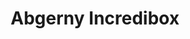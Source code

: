 ---
slug: abgerny-incredibox-2628
title: Abgerny Incredibox
description: "Abgerny Incredibox is an exciting online game. Play for free directly in your browser!"
icon: /images/popular_mods/Abgerny Incredibox.png
url: https://wowtbc.net/sprunkin/abgerny/index.html
previewImage: /images/popular_mods/Abgerny Incredibox.png
type: popular mods

# SEO配置
seo:
  title: "Abgerny Incredibox - Play Free Online Game | Fun Browser Games"
  description: "Abgerny Incredibox - Play this fun online game for free in your browser. No download required!"
  ogImage: "/images/popular_mods/Abgerny Incredibox.png"
  keywords: "abgerny-incredibox-2628, online game, browser game, free game, popular mods game, play online"

videoUrls:
  - https://www.youtube.com/embed/example1
  - https://www.youtube.com/embed/example2

whyPlay:
  title: "Why Play Abgerny Incredibox?"
  items:
    - "Immersive Gameplay: Abgerny Incredibox offers an engaging and immersive gaming experience that will keep you entertained for hours"
    - "Challenging Levels: Test your skills with increasingly difficult challenges and obstacles"
    - "Beautiful Graphics: Enjoy stunning visuals and smooth animations that bring the game world to life"
    - "Regular Updates: New content and features are added regularly to keep the game fresh and exciting"
    - "Free to Play: Experience all the fun without spending a penny"
    - "Community Features: Connect with other players, share strategies, and compete for high scores"
    - "Cross-Platform: Play on any device with a web browser, no downloads required"

features:
  title: "Key Features of Abgerny Incredibox"
  image: "/images/popular_mods/Abgerny Incredibox.png"
  items:
    - "Intuitive Controls: Easy to learn controls make Abgerny Incredibox accessible for players of all skill levels"
    - "Multiple Game Modes: Enjoy various gameplay options that provide different challenges and experiences"
    - "Character Customization: Personalize your gaming experience with unique characters and items"
    - "Achievement System: Complete special tasks to earn rewards and recognition"
    - "Leaderboards: Compete with players worldwide and see who can achieve the highest scores"

characteristics:
  title: "Game Characteristics"
  image: "/images/popular_mods/Abgerny Incredibox.png"
  items:
    - "Genre: Popular mods game with elements of strategy and skill"
    - "Difficulty: Suitable for both casual gamers and those seeking a challenge"
    - "Play Time: Quick sessions or extended gameplay, depending on your preference"
    - "Art Style: Vibrant and engaging visuals that enhance the gaming experience"
    - "Sound Design: Immersive audio that complements the gameplay perfectly"

info: "Abgerny Incredibox is an exciting online game that offers players a unique and engaging gaming experience. With its intuitive controls, stunning visuals, and challenging gameplay, Abgerny Incredibox provides hours of entertainment for players of all ages and skill levels. Whether you're looking for a quick gaming session during a break or an extended play session, Abgerny Incredibox delivers an immersive experience that will keep you coming back for more. The game features multiple levels of increasing difficulty, ensuring that players are constantly challenged as they progress. With regular updates adding new content and features, Abgerny Incredibox remains fresh and exciting, providing endless entertainment options for its growing community of players."

howToPlayIntro: "Welcome to Abgerny Incredibox! This guide will walk you through the basics and help you master the game. Whether you're a beginner or looking to improve your skills, these tips and instructions will enhance your gaming experience."

howToPlaySteps:
  - title: "Getting Started"
    description: "Begin your Abgerny Incredibox adventure by familiarizing yourself with the controls. Use your keyboard or mouse to navigate through the game interface. The tutorial will guide you through the basic mechanics and help you understand the objectives."
  - title: "Understanding the Objectives"
    description: "In Abgerny Incredibox, your main goal is to progress through levels by completing specific objectives. Each level presents unique challenges that require different strategies and approaches."
  - title: "Mastering the Controls"
    description: "Practice using the controls to improve your precision and reaction time. Abgerny Incredibox requires quick reflexes and strategic thinking to overcome obstacles and defeat opponents."
  - title: "Utilizing Power-ups"
    description: "Collect power-ups throughout the game to enhance your abilities and overcome difficult challenges. Each power-up offers unique advantages that can be crucial for success."
  - title: "Developing Strategies"
    description: "As you progress in Abgerny Incredibox, develop effective strategies for different scenarios. Analyze patterns, anticipate challenges, and adapt your approach to maximize your performance."

faq:
  title: "Frequently Asked Questions about Abgerny Incredibox"
  items:
    - question: "Is Abgerny Incredibox free to play?"
      answer: "Yes, Abgerny Incredibox is completely free to play directly in your web browser. No downloads or purchases are required to enjoy the full game experience."
    - question: "Can I play Abgerny Incredibox on mobile devices?"
      answer: "Yes, Abgerny Incredibox is optimized for both desktop and mobile play. You can enjoy the game on any device with a web browser and internet connection."
    - question: "Are there any in-game purchases?"
      answer: "While Abgerny Incredibox is free to play, there may be optional in-game purchases available for cosmetic items or additional features that don't affect core gameplay."
    - question: "How often is Abgerny Incredibox updated?"
      answer: "The developers regularly update Abgerny Incredibox with new content, features, and improvements based on player feedback and game performance."
    - question: "Can I play Abgerny Incredibox offline?"
      answer: "Currently, Abgerny Incredibox requires an internet connection to play as it's a browser-based online game."
    - question: "Is Abgerny Incredibox suitable for children?"
      answer: "Yes, Abgerny Incredibox is designed to be family-friendly and suitable for players of all ages."
    - question: "How do I report bugs or issues?"
      answer: "If you encounter any problems while playing Abgerny Incredibox, you can report them through the game's support page or contact the developers directly through their website."
    - question: "Still Have Questions?"
      answer: "If you have additional questions about Abgerny Incredibox that aren't covered in this FAQ, please visit our support center or contact our customer service team for assistance."
---